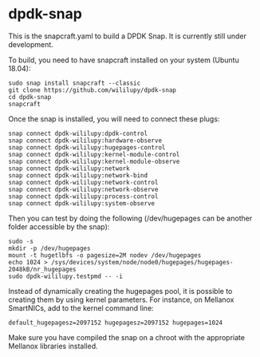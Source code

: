 # dpdk-snap

This is the snapcraft.yaml to build a DPDK Snap.
It is currently still under development.

To build, you need to have snapcraft installed on your system (Ubuntu 18.04):

```
sudo snap install snapcraft --classic 
git clone https://github.com/wililupy/dpdk-snap
cd dpdk-snap
snapcraft
```
Once the snap is installed, you will need to connect these plugs:

```
snap connect dpdk-wililupy:dpdk-control
snap connect dpdk-wililupy:hardware-observe
snap connect dpdk-wililupy:hugepages-control
snap connect dpdk-wililupy:kernel-module-control
snap connect dpdk-wililupy:kernel-module-observe
snap connect dpdk-wililupy:network
snap connect dpdk-wililupy:network-bind
snap connect dpdk-wililupy:network-control
snap connect dpdk-wililupy:network-observe
snap connect dpdk-wililupy:process-control
snap connect dpdk-wililupy:system-observe
```
Then you can test by doing the following (/dev/hugepages can be another
folder accessible by the snap):

```
sudo -s
mkdir -p /dev/hugepages
mount -t hugetlbfs -o pagesize=2M nodev /dev/hugepages
echo 1024 > /sys/devices/system/node/node0/hugepages/hugepages-2048kB/nr_hugepages
sudo dpdk-wililupy.testpmd -- -i
```

Instead of dynamically creating the hugepages pool, it is possible to
creating them by using kernel parameters. For instance, on Mellanox
SmartNICs, add to the kernel command line:

    default_hugepagesz=2097152 hugepagesz=2097152 hugepages=1024

Make sure you have compiled the snap on a chroot with the appropriate
Mellanox libraries installed.

